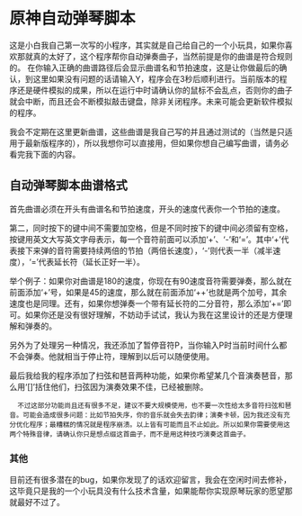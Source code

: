 # 原神自动弹琴脚本

  这是小白我自己第一次写的小程序，其实就是自己给自己的一个小玩具，如果你喜欢那就真的太好了，这个程序帮你自动弹奏曲子，当然前提是你的曲谱是符合规则的。
在你输入正确的曲谱路径后会显示曲谱名和节拍速度，这是让你做最后的确认，到这里如果没有问题的话请输入Y，程序会在3秒后顺利进行。当前版本的程序还是硬件模拟的成果，所以在运行中时请确认你的鼠标不会乱点，否则你的曲子就会中断，而且还会不断模拟敲击键盘，除非关闭程序。未来可能会更新软件模拟的程序。

  我会不定期在这里更新曲谱，这些曲谱是我自己写的并且通过测试的（当然是只适用于最新版程序的），所以我想你可以直接用，但如果你想自己编写曲谱，请务必看完我下面的内容。

## 自动弹琴脚本曲谱格式 ##
  首先曲谱必须在开头有曲谱名和节拍速度，开头的速度代表你一个节拍的速度。
  
  第二，同时按下的键中间不需要加空格，但是不同时按下的键中间必须留有空格，按键用英文大写英文字母表示，每一个音符前面可以添加‘+’、‘-’和‘=’。其中‘+’代表接下来弹的音符需要持续两倍的节拍（两倍长速度），‘-’则代表一半（减半速度），‘=’代表延长符（延长正好一半）。
   
   举个例子：如果你对曲谱是180的速度，你现在有90速度音符需要弹奏，那么就在前面添加‘+’号，如果是45的速度，那么就在前面添加‘++’也就是两个加号，其余速度也是同理。还有，如果你想弹奏一个带有延长符的二分音符，那么添加‘+=’即可。如果你还是没有很好理解，不妨动手试试，我认为我在这里设计的还是方便理解和弹奏的。
   
   另外为了处理另一种情况，我还添加了暂停音符P，当你输入P时当前时间什么都不会弹奏。他就相当于停止符，理解到以后可以随便使用。
      
   最后我给我的程序添加了扫弦和琶音两种功能，如果你希望某几个音演奏琶音，那么用‘[]’括住他们，扫弦因为演奏效果不佳，已经被删除。
   
      不过这部分功能尚且还有很多不足，建议不要大规模使用，也不要一次性给太多音符扫弦和琶音。可能会造成很多问题：比如节拍失序，你的音乐就会失去韵律；演奏卡顿，因为我还没有充分优化程序；最糟糕的情况就是程序崩溃。以上皆有可能而且不止如此。所以如果你需要使用这两个特殊音律，请确认你只是想点缀这首曲子，而不是用这种技巧演奏这首曲子。
      
### 其他 ###
  目前还有很多潜在的bug，如果你发现了的话欢迎留言，我会在空闲时间去修补，这毕竟只是我的一个小玩具没有什么技术含量，如果能帮你实现原琴玩家的愿望那就最好不过了。
